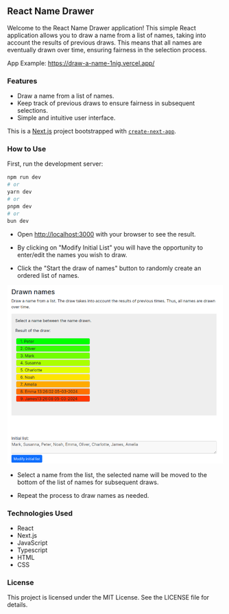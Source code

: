 
## React Name Drawer
Welcome to the React Name Drawer application! This simple React application allows you to draw a name from a list of names, taking into account the results of previous draws. This means that all names are eventually drawn over time, ensuring fairness in the selection process.

App Example: https://draw-a-name-1nig.vercel.app/

### Features
- Draw a name from a list of names.
- Keep track of previous draws to ensure fairness in subsequent selections.
- Simple and intuitive user interface.

This is a [Next.js](https://nextjs.org/) project bootstrapped with [`create-next-app`](https://github.com/vercel/next.js/tree/canary/packages/create-next-app).

### How to Use
First, run the development server:

```bash
npm run dev
# or
yarn dev
# or
pnpm dev
# or
bun dev
```

- Open [http://localhost:3000](http://localhost:3000) with your browser to see the result.

- By clicking on "Modify Initial List" you will have the opportunity to enter/edit the names you wish to draw.

- Click the "Start the draw of names" button to randomly create an ordered list of names.

![first result od draw](public/screenshot.png)

- Select a name from the list, the selected name will be moved to the bottom of the list of names for subsequent draws.

- Repeat the process to draw names as needed.

### Technologies Used
- React
- Next.js
- JavaScript
- Typescript
- HTML
- CSS

### License
This project is licensed under the MIT License. See the LICENSE file for details.
